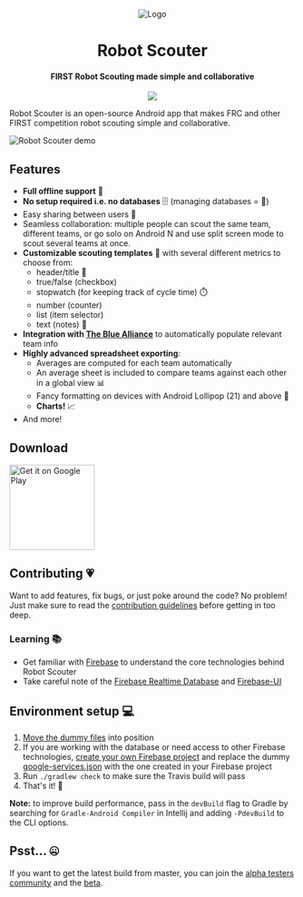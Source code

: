 <p align="center">
    <img alt="Logo" src="https://lh3.googleusercontent.com/YCCilGzlzbTtsDYweORoLVxPdrvHHq1RUMJ0HUxrbYmR-hHr4823oTEXogYHiSp4kg=w300-rw" />
</p>

<h1 align="center">
    Robot Scouter
</h1>

<h4 align="center">
    FIRST Robot Scouting made simple and collaborative
</h4>

<p align="center">
    <a href="https://travis-ci.org/SUPERCILEX/Robot-Scouter">
        <img src="https://img.shields.io/travis/SUPERCILEX/Robot-Scouter/master.svg?style=flat-square" />
    </a>
</p>

Robot Scouter is an open-source Android app that makes FRC and other FIRST competition robot
scouting simple and collaborative.

![Robot Scouter demo](demo.gif)

## Features

  - **Full offline support** 📡
  - **No setup required i.e. no databases** 🗄️ (managing databases = 💩)
  - Easy sharing between users 🔗
  - Seamless collaboration: multiple people can scout the same team, different teams, or go solo on
 Android N and use split screen mode to scout several teams at once.
  - **Customizable scouting templates** 📃 with several different metrics to choose from:
    - header/title 🔖
    - true/false (checkbox)
    - stopwatch (for keeping track of cycle time) ⏱️
    - number (counter)
    - list (item selector)
    - text (notes) 📜
  - **Integration with [The Blue Alliance](https://www.thebluealliance.com)** to automatically populate relevant team info
  - **Highly advanced spreadsheet exporting**:
    - Averages are computed for each team automatically
    - An average sheet is included to compare teams against each other in a global view 📊
    - Fancy formatting on devices with Android Lollipop (21) and above 🎀
    - **Charts!** 📈
  - And more!

## Download

<a href="https://play.google.com/store/apps/details?id=com.supercilex.robotscouter&utm_source=https://github.com/SUPERCILEX/Robot-Scouter/">
    <img alt="Get it on Google Play" src="https://play.google.com/intl/en_us/badges/images/generic/en_badge_web_generic.png" width="150" />
</a>

## Contributing 💗

Want to add features, fix bugs, or just poke around the code? No problem! Just make sure to read
the [contribution guidelines](.github/CONTRIBUTING.md) before getting in too deep.

### Learning 📚
 - Get familiar with [Firebase](https://firebase.google.com) to understand the core technologies behind Robot Scouter
 - Take careful note of the [Firebase Realtime Database](https://firebase.google.com/docs/database/)
 and [Firebase-UI](https://github.com/firebase/FirebaseUI-Android)

## Environment setup 💻

1. [Move the dummy files](building/setup.sh#L17-L21) into position
1. If you are working with the database or need access to other Firebase technologies,
[create your own Firebase project](https://firebase.google.com/docs/android/setup#manually_add_firebase)
and replace the dummy [google-services.json](travis-dummies/google-services.json)
with the one created in your Firebase project
1. Run `./gradlew check` to make sure the Travis build will pass
1. That's it! 🚀

**Note:** to improve build performance, pass in the `devBuild` flag to Gradle by searching for
`Gradle-Android Compiler` in Intellij and adding `-PdevBuild` to the CLI options.

## Psst... 🤐

If you want to get the latest build from master, you can join the
[alpha testers community](https://plus.google.com/communities/111840458526472018249)
and the [beta](https://play.google.com/apps/testing/com.supercilex.robotscouter).
